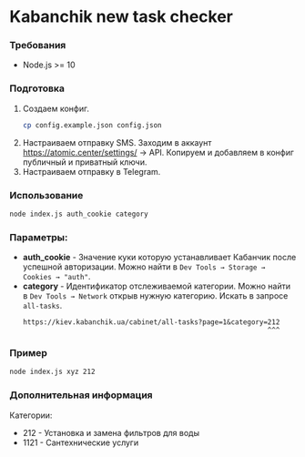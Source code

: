 # Kabanchik new task checker

### Требования
- Node.js >= 10

### Подготовка
1. Создаем конфиг.
    ```bash
    cp config.example.json config.json
    ```
2. Настраиваем отправку SMS. Заходим в аккаунт https://atomic.center/settings/ → API. Копируем и добавляем в конфиг публичный и приватный ключи.
3. Настраиваем отправку в Telegram.

### Использование
```bash
node index.js auth_cookie category
```

### Параметры:
- **auth_cookie** - Значение куки которую устанавливает Кабанчик после успешной авторизации. Можно найти в `Dev Tools → Storage → Cookies → "auth"`.
- **category** - Идентификатор отслеживаемой категории.
    Можно найти в `Dev Tools → Network` открыв нужную категорию. Искать в запросе `all-tasks`.
    ```
    https://kiev.kabanchik.ua/cabinet/all-tasks?page=1&category=212
                                                                ^^^
    ```
### Пример
```bash
node index.js xyz 212
```

### Дополнительная информация

Категории:
- 212 - Установка и замена фильтров для воды
- 1121 - Сантехнические услуги
